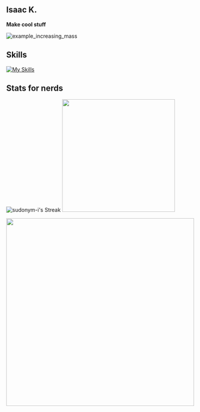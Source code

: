 
## Isaac K.

**Make cool stuff**

![example_increasing_mass](https://github.com/user-attachments/assets/e46cce9b-97fb-445c-b338-9a7baf30197b) 
## Skills
[![My Skills](https://skillicons.dev/icons?i=py,pytorch,tensorflow,cpp,bash,js,react,java,html,cmake,linux,git,netlify,npm,obsidian,raspberrypi,arduino,eclipse,emacs,neovim,mysql,nodejs,powershell,css&perline=9)](https://skillicons.dev)
## Stats for nerds
![sudonym-i's Streak](https://github-readme-streak-stats.herokuapp.com/?user=sudonym-i&theme=gruvbox&hide_border=false) 
<a href="https://wakatime.com"><img src="https://wakatime.com/share/@izzzzzy/3cdb898e-f3d0-4415-bdba-600ca59087eb.png" width="300px"/></a>

<a href="https://wakatime.com"><img src="https://wakatime.com/share/@izzzzzy/b8d60f4d-8382-441f-acd8-dd0b3bb5ae62.png" width="500px"/></a>
